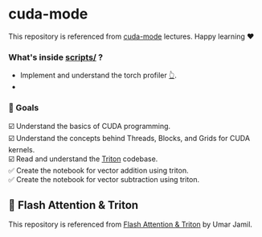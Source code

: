 # **cuda-mode**  
This repository is referenced from [cuda-mode](https://github.com/cuda-mode/lectures.git) lectures. Happy learning ❤️

### **What's inside [scripts/](./scripts/) ?**
- Implement and understand the torch profiler [👆](./scripts/pytorch_square.py).
- 

### **🎯 Goals**
☑️ Understand the basics of CUDA programming.  
☑️ Understand the concepts behind Threads, Blocks, and Grids for CUDA kernels.  
☑️ Read and understand the [Triton](https://github.com/openai/triton) codebase.  
✅ Create the notebook for vector addition using triton.  
✅ Create the notebook for vector subtraction using triton.  


## **🌳 Flash Attention & Triton**  
This repository is referenced from [Flash Attention & Triton](https://github.com/hkproj/triton-flash-attention) by Umar Jamil. 